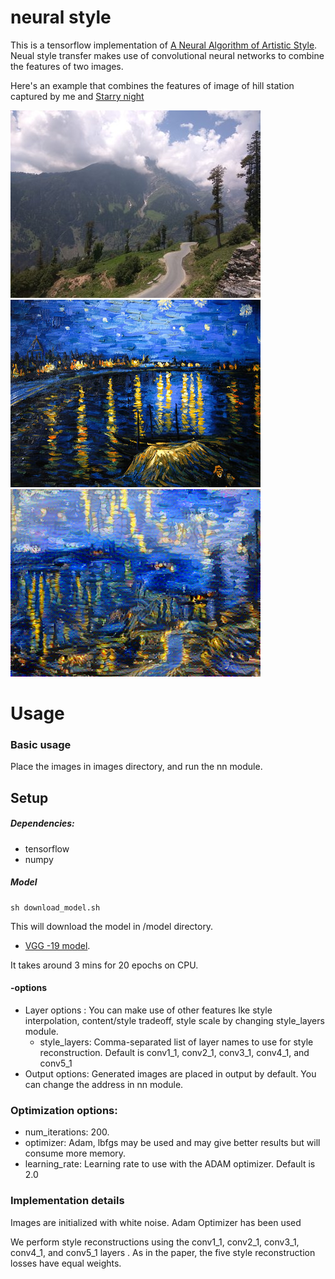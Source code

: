 # neural style
This is a tensorflow implementation of  [A Neural Algorithm of Artistic Style](http://arxiv.org/abs/1508.06576).
Neual style transfer makes use of convolutional neural networks to combine the features of two images.

Here's an example that combines the features of image of hill station captured by me and [Starry night](https://en.wikipedia.org/wiki/The_Starry_Night)

![hill](images/hill.jpg)  ![style](images/scene.jpg)    
 ![output](output/1020.png)


# Usage
### Basic usage
Place the images in images directory, and run the nn module.


## Setup
##### Dependencies:
- tensorflow
- numpy
##### Model
```
sh download_model.sh
```
This will download the model in /model directory.
- [VGG -19 model](http://www.vlfeat.org/matconvnet/pretrained/).

It takes around 3 mins for 20 epochs on CPU.  
#### -options
- Layer options : You can make use of other features lke style interpolation, content/style tradeoff, style scale by changing style_layers module.
  - style_layers: Comma-separated list of layer names to use for style reconstruction. Default is conv1_1, conv2_1, conv3_1, conv4_1, and conv5_1
- Output options: Generated images are placed in output by default.
You can change the address in nn module.

### Optimization options:

- num_iterations: 200.
- optimizer: Adam, lbfgs may be used and may give better results but will consume more memory.
- learning_rate: Learning rate to use with the ADAM optimizer. Default is 2.0

### Implementation details

Images are initialized with white noise.
Adam Optimizer has been used

We perform style reconstructions using the conv1_1, conv2_1, conv3_1, conv4_1, and conv5_1 layers . As in the paper, the five style reconstruction losses have equal weights.
